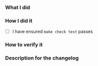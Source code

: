 <!--
Please make sure you've read and understood our contributing guidelines;
https://github.com/humanlayer/humanlayer/blob/master/CONTRIBUTING.md

If this is a bug fix, make sure your description includes "fixes #xxxx", or
"closes #xxxx"

Please provide the following information:

-->

### What I did

### How I did it

- [ ] I have ensured `make check test` passes

### How to verify it

### Description for the changelog

<!--
Write a short (one line) summary that describes the changes in this
pull request for inclusion in the changelog:
-->

<!--
**- A picture of a cute animal (not mandatory but encouraged)**

-->
